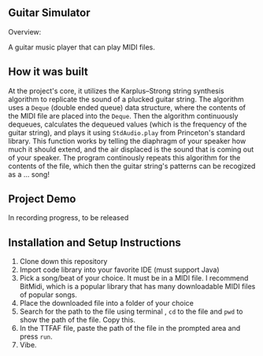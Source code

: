 ## Guitar Simulator

Overview:

A guitar music player that can play MIDI files.

## How it was built
At the project's core, it utilizes the Karplus–Strong string synthesis algorithm to replicate the sound of a plucked guitar string. The algorithm uses a `Deque` (double ended queue) data structure, where the contents of the MIDI file are placed into the `Deque`. Then the algorithm continuously dequeues, calculates the dequeued values (which is the frequency of the guitar string), and plays it using `StdAudio.play` from Princeton's standard library. This function works by telling the diaphragm of your speaker how much it should extend, and the air displaced is the sound that is coming out of your speaker. The program continously repeats this algorithm for the contents of the file, which then the guitar string's patterns can be recogized as a ... song!

## Project Demo

In recording progress, to be released


## Installation and Setup Instructions

1. Clone down this repository
2. Import code library into your favorite IDE (must support Java)
3. Pick a song/beat of your choice. It must be in a MIDI file. I recommend BitMidi, which is a popular library that has many downloadable MIDI files of popular songs.
4. Place the downloaded file into a folder of your choice
5. Search for the path to the file using terminal , `cd` to the file and `pwd` to show the path of the file. Copy this.
6. In the TTFAF file, paste the path of the file in the prompted area and press `run`.
7. Vibe.
